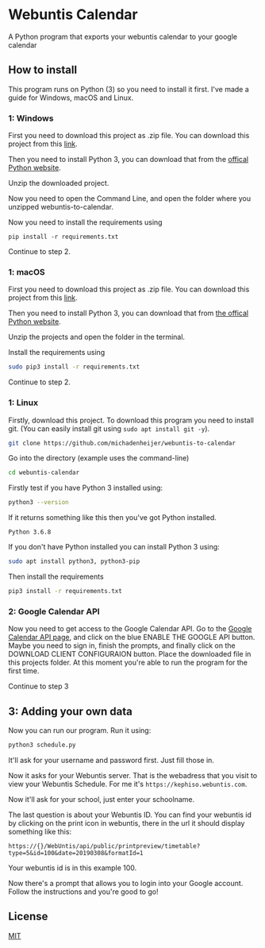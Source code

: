 # Webuntis Calendar

A Python program that exports your webuntis calendar to your google calendar

## How to install

This program runs on Python (3) so you need to install it first. I've made a guide for Windows, macOS and Linux.

### 1: Windows

First you need to download this project as .zip file. You can download this project from this [link](https://github.com/michadenheijer/webuntis-to-calendar/archive/master.zip).

Then you need to install Python 3, you can download that from the [offical Python website](https://www.python.org/downloads/windows/).

Unzip the downloaded project.

Now you need to open the Command Line, and open the folder where you unzipped webuntis-to-calendar.

Now you need to install the requirements using
```batch
pip install -r requirements.txt
```
Continue to step 2.
### 1: macOS

First you need to download this project as .zip file. You can download this project from this [link](https://github.com/michadenheijer/webuntis-to-calendar/archive/master.zip).

Then you need to install Python 3, you can download that from [the offical Python website](https://www.python.org/downloads/mac-osx/).

Unzip the projects and open the folder in the terminal.

Install the requirements using
```bash
sudo pip3 install -r requirements.txt
```

Continue to step 2.

### 1: Linux

Firstly, download this project. To download this program you need to install git. (You can easily install git using ```sudo apt install git -y```).

```bash
git clone https://github.com/michadenheijer/webuntis-to-calendar
```

Go into the directory (example uses the command-line)

```bash
cd webuntis-calendar
```

Firstly test if you have Python 3 installed using:
```bash
python3 --version
```
If it returns something like this then you've got Python installed.
```
Python 3.6.8
```

If you don't have Python installed you can install Python 3 using:

```bash
sudo apt install python3, python3-pip
```

Then install the requirements

```bash
pip3 install -r requirements.txt
```

### 2: Google Calendar API

Now you need to get access to the Google Calendar API.
Go to the [Google Calendar API page](https://developers.google.com/calendar/quickstart/python), and click on the blue ENABLE THE GOOGLE API button.
Maybe you need to sign in, finish the prompts, and finally click on the DOWNLOAD CLIENT CONFIGURAION button. Place the downloaded file in this projects folder. At this moment you're able to run the program for the first time.

Continue to step 3

## 3: Adding your own data

Now you can run our program. Run it using:
```bash
python3 schedule.py
```

It'll ask for your username and password first. Just fill those in.

Now it asks for your Webuntis server. That is the webadress that you visit to view your Webuntis Schedule. For me it's ```https://kephiso.webuntis.com```.

Now it'll ask for your school, just enter your schoolname.

The last question is about your Webuntis ID. You can find your webuntis id by clicking on the print icon in webuntis, there in the url it should display something like this:

```url
https://{}/WebUntis/api/public/printpreview/timetable?type=5&id=100&date=20190308&formatId=1
```

Your webuntis id is in this example 100.

Now there's a prompt that allows you to login into your Google account. Follow the instructions and you're good to go!

## License

[MIT](LICENSE.md)